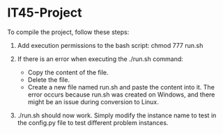 # IT45-Project

To compile the project, follow these steps:

1. Add execution permissions to the bash script:
	chmod 777 run.sh

2. If there is an error when executing the ./run.sh command:

	- Copy the content of the file.
	- Delete the file.
	- Create a new file named run.sh and paste the content into it.
The error occurs because run.sh was created on Windows, and there might be an issue during conversion to Linux.

3. ./run.sh should now work. Simply modify the instance name to test in the config.py file to test different problem instances.
